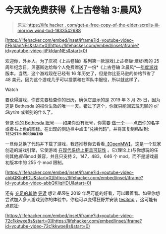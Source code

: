 # 今天就免费获得《上古卷轴 3:晨风》

> 原文:[https://life hacker . com/get-a-free-copy-of-the-elder-scrolls-iii-morrow wind-tod-1833542688](https://lifehacker.com/get-a-free-copy-of-the-elder-scrolls-iii-morrowind-tod-1833542688)

 [https://lifehacker.com/embed/inset/iframe?id=youtube-video-jtFkIdanNEs&start=0](https://lifehacker.com/embed/inset/iframe?id=youtube-video-jtFkIdanNEs&start=0) 

欢迎你，外乡人。为了庆祝《上古卷轴》系列第一款游戏(*上古卷轴:竞技场*)的 25 周年纪念日，贝塞斯达给每个人免费赠送了一份*《上古卷轴 3:晨风*—[年度游戏](https://en.wikipedia.org/wiki/The_Elder_Scrolls_III:_Morrowind#Game_of_the_Year_Edition) 版本。当然，这个游戏现在已经有 16 年历史了，但是你比亚马逊的价格节省了 48 美元，因为这个游戏几乎可以投票和在军队中服役，所以就这样了。

Watch

要获得游戏，你首先要检查你的日历，确保它显示的是 2019 年 3 月 25 日，因为这是 Bethesda 的报价生效的唯一一天。错过了这个，你就只能回去玩无聊的 ol' *Skyrim* 或者别的什么了。

登录 [你的 Bethesda 账号](https://bethesda.net/en/)——如果你没有账号，你需要 [做一个](https://bethesda.net/dashboard?cogs_modal=join)——点击你的名字或者右上角的图标。在出现的侧边栏中点击“兑换代码”，并将其复制粘贴到: **`TES25TH-MORROWIND`**

一旦你兑换了代码并下载了游戏，我还推荐你去看看[【OpenMW】](https://openmw.org/)，这是一个玩家创造的游戏引擎，它使游戏 [在现代系统上更具可玩性](https://wiki.openmw.org/index.php?title=Features) 。它(理论上)与你想玩的任何其他*晨风*mod 兼容，并且只支持 2，147，483，646 个 mod，而不是游戏最初版本中的 255 个 mod 限制。

 [https://lifehacker.com/embed/inset/iframe?id=youtube-video-abbQKIiqHDU&start=0](https://lifehacker.com/embed/inset/iframe?id=youtube-video-abbQKIiqHDU&start=0) 

还有 [充足的](https://wiki.nexusmods.com/index.php/Morrowind_graphics_guide)[其他](https://pastebin.com/B8SqRJtH) [导读](https://github.com/Tyler799/Morrowind-2019/blob/master/Morrowind_2019.md) 想让*晨风*在 2019 年尽可能的好看，可以跟着看。如果你想尝试加入多人游戏到你的体验中，你也可以变得狂野并安装 [tes3mp](https://www.reddit.com/r/tes3mp) 。这可能有点疯狂:

 [https://lifehacker.com/embed/inset/iframe?id=youtube-video-72c1kkwxe8s&start=0](https://lifehacker.com/embed/inset/iframe?id=youtube-video-72c1kkwxe8s&start=0)